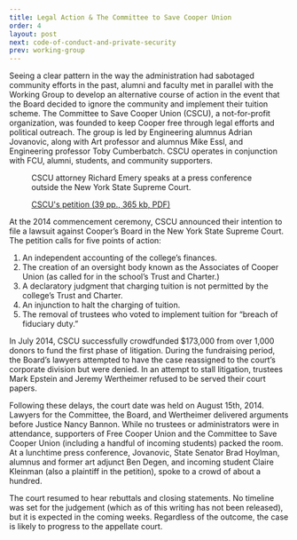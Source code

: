 ```yaml
---
title: Legal Action & The Committee to Save Cooper Union
order: 4
layout: post
next: code-of-conduct-and-private-security
prev: working-group
---
```


Seeing a clear pattern in the way the administration had sabotaged community efforts in the past, alumni and faculty met in parallel with the Working Group to develop an alternative  course of action in the event that the Board decided to ignore the community and implement their tuition scheme. The Committee to Save Cooper Union (CSCU), a not-for-profit organization, was founded to keep Cooper free through legal efforts and political outreach. The group is led by Engineering alumnus Adrian Jovanovic, along with Art professor and alumnus Mike Essl, and Engineering professor Toby Cumberbatch. CSCU operates in conjunction with FCU, alumni, students, and community supporters.

<figure>
	<img src="{{site.baseurl}}/img/cscu-press-conference.jpg" alt="">
	<figcaption>CSCU attorney Richard Emery speaks at a press conference outside the New York State Supreme Court.</figcaption>
</figure>

<figure class="pull-right">
	<img src="{{site.baseurl}}/img/cscu-petition.jpg" alt="">
	<figcaption><a href="http://savecooperunion.org/Cooper_Union_Petition_5-27-14.pdf">CSCU's petition (39 pp., 365 kb, PDF)</a></figcaption>
</figure>

At the 2014 commencement ceremony, CSCU announced their intention to file a lawsuit against Cooper’s Board in the New York State Supreme Court. The petition calls for five points of action:

1. An independent accounting of the college’s finances.
2. The creation of an oversight body known as the Associates of Cooper Union (as called for in the school’s Trust and Charter.)
3. A declaratory judgment that charging tuition is not permitted by the college’s Trust and Charter.
4. An injunction to halt the charging of tuition.
5. The removal of trustees who voted to implement tuition for “breach of fiduciary duty.”

In July 2014, CSCU successfully crowdfunded $173,000 from over 1,000 donors to fund the first phase of litigation. During the fundraising period, the Board’s lawyers attempted to have the case reassigned to the court’s corporate division but were denied. In an attempt to stall litigation, trustees Mark Epstein and Jeremy Wertheimer refused to be served their court papers.

Following these delays, the court date was held on August 15th, 2014. Lawyers for the Committee, the Board, and Wertheimer delivered arguments before Justice Nancy Bannon. While no trustees or administrators were in attendance, supporters of Free Cooper Union and the Committee to Save Cooper Union (including a handful of incoming students) packed the room. At a lunchtime press conference, Jovanovic, State Senator Brad Hoylman, alumnus and former art adjunct Ben Degen, and incoming student Claire Kleinman (also a plaintiff in the petition), spoke to a crowd of about a hundred.

The court resumed to hear rebuttals and closing statements. No timeline was set for the judgement (which as of this writing has not been released), but it is expected in the coming weeks. Regardless of the outcome, the case is likely to progress to the appellate court.
